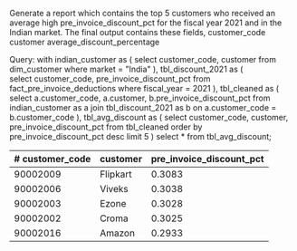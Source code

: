 Generate a report which contains the top 5 customers who received an
average high pre_invoice_discount_pct for the fiscal year 2021 and in the
Indian market. The final output contains these fields,
customer_code
customer
average_discount_percentage

Query:
with indian_customer as (
        select customer_code, customer
        from dim_customer
        where market = "India"
),
tbl_discount_2021 as (		
        select customer_code, pre_invoice_discount_pct
        from fact_pre_invoice_deductions
        where fiscal_year = 2021
),
tbl_cleaned as (
		select a.customer_code, a.customer, b.pre_invoice_discount_pct
        from indian_customer as a
        join tbl_discount_2021 as b on a.customer_code = b.customer_code
), 
tbl_avg_discount as (
		select customer_code, customer, pre_invoice_discount_pct
		from tbl_cleaned
        order by pre_invoice_discount_pct desc
        limit 5
)
select * from tbl_avg_discount;

| # customer_code | customer | pre_invoice_discount_pct |
|-----------------|----------|--------------------------|
| 90002009        | Flipkart | 0.3083                   |
| 90002006        | Viveks   | 0.3038                   |
| 90002003        | Ezone    | 0.3028                   |
| 90002002        | Croma    | 0.3025                   |
| 90002016        | Amazon   | 0.2933                   |
